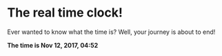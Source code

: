 # The real time clock!

Ever wanted to know what the time is? Well, your journey is about to end!

**The time is Nov 12, 2017, 04:52**
